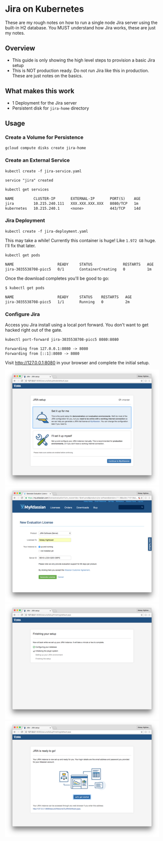 # Jira on Kubernetes

These are my rough notes on how to run a single node Jira server using the built-in H2 database. You MUST understand how Jira works, these are just my notes.

## Overview

- This guide is only showing the high level steps to provision a basic Jira setup
- This is NOT production ready. Do not run Jira like this in production. These are just notes on the basics.

## What makes this work

- 1 Deployment for the Jira server
- Persistent disk for `jira-home` directory

## Usage

### Create a Volume for Persistence 

```
gcloud compute disks create jira-home
```

### Create an External Service

```
kubectl create -f jira-service.yaml
```

```
service "jira" created
```

```
kubectl get services
```
```
NAME         CLUSTER-IP       EXTERNAL-IP       PORT(S)    AGE
jira         10.215.240.111   XXX.XXX.XXX.XXX   8080/TCP   1m
kubernetes   10.215.240.1     <none>            443/TCP    14d
```

### Jira Deployment

```
kubectl create -f jira-deployment.yaml
```

This may take a while! Currently this container is huge! Like `1.972 GB` huge. I'll fix that later.

```
kubectl get pods
```
```
NAME                    READY     STATUS              RESTARTS   AGE
jira-3035538708-picc5   0/1       ContainerCreating   0          1m
```

Once the download completes you'll be good to go:

```
$ kubectl get pods
```
```
NAME                    READY     STATUS    RESTARTS   AGE
jira-3035538708-picc5   1/1       Running   0          2m
```

### Configure Jira

Access you Jira install using a local port forward. You don't want to get hacked right out of the gate.

```
kubectl port-forward jira-3035538708-picc5 8080:8080
```
```
Forwarding from 127.0.0.1:8080 -> 8080
Forwarding from [::1]:8080 -> 8080
```

Visit http://127.0.0.1:8080 in your browser and complete the initial setup.

![Jira Setup](images/jira-1.png)
![Jira Setup](images/jira-2.png)
![Jira Setup](images/jira-3.png)
![Jira Setup](images/jira-4.png)
